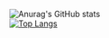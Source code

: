 ![Anurag's GitHub stats](https://github-readme-stats.vercel.app/api?username=mc-nguyen&show_icons=true&theme=dracula)
<br>
[![Top Langs](https://github-readme-stats.vercel.app/api/top-langs/?username=mc-nguyen&langs_count=10)](https://github.com/anuraghazra/github-readme-stats)
